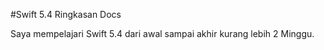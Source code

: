 #Swift 5.4 Ringkasan Docs

Saya mempelajari Swift 5.4 dari awal sampai akhir kurang lebih 2 Minggu.
